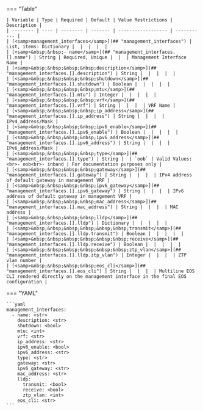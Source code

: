 <!--
  ~ Copyright (c) 2023 Arista Networks, Inc.
  ~ Use of this source code is governed by the Apache License 2.0
  ~ that can be found in the LICENSE file.
  -->
=== "Table"

    | Variable | Type | Required | Default | Value Restrictions | Description |
    | -------- | ---- | -------- | ------- | ------------------ | ----------- |
    | [<samp>management_interfaces</samp>](## "management_interfaces") | List, items: Dictionary |  |  |  |  |
    | [<samp>&nbsp;&nbsp;- name</samp>](## "management_interfaces.[].name") | String | Required, Unique |  |  | Management Interface Name |
    | [<samp>&nbsp;&nbsp;&nbsp;&nbsp;description</samp>](## "management_interfaces.[].description") | String |  |  |  |  |
    | [<samp>&nbsp;&nbsp;&nbsp;&nbsp;shutdown</samp>](## "management_interfaces.[].shutdown") | Boolean |  |  |  |  |
    | [<samp>&nbsp;&nbsp;&nbsp;&nbsp;mtu</samp>](## "management_interfaces.[].mtu") | Integer |  |  |  |  |
    | [<samp>&nbsp;&nbsp;&nbsp;&nbsp;vrf</samp>](## "management_interfaces.[].vrf") | String |  |  |  | VRF Name |
    | [<samp>&nbsp;&nbsp;&nbsp;&nbsp;ip_address</samp>](## "management_interfaces.[].ip_address") | String |  |  |  | IPv4_address/Mask |
    | [<samp>&nbsp;&nbsp;&nbsp;&nbsp;ipv6_enable</samp>](## "management_interfaces.[].ipv6_enable") | Boolean |  |  |  |  |
    | [<samp>&nbsp;&nbsp;&nbsp;&nbsp;ipv6_address</samp>](## "management_interfaces.[].ipv6_address") | String |  |  |  | IPv6_address/Mask |
    | [<samp>&nbsp;&nbsp;&nbsp;&nbsp;type</samp>](## "management_interfaces.[].type") | String |  | `oob` | Valid Values:<br>- oob<br>- inband | For documentation purposes only |
    | [<samp>&nbsp;&nbsp;&nbsp;&nbsp;gateway</samp>](## "management_interfaces.[].gateway") | String |  |  |  | IPv4 address of default gateway in management VRF |
    | [<samp>&nbsp;&nbsp;&nbsp;&nbsp;ipv6_gateway</samp>](## "management_interfaces.[].ipv6_gateway") | String |  |  |  | IPv6 address of default gateway in management VRF |
    | [<samp>&nbsp;&nbsp;&nbsp;&nbsp;mac_address</samp>](## "management_interfaces.[].mac_address") | String |  |  |  | MAC address |
    | [<samp>&nbsp;&nbsp;&nbsp;&nbsp;lldp</samp>](## "management_interfaces.[].lldp") | Dictionary |  |  |  |  |
    | [<samp>&nbsp;&nbsp;&nbsp;&nbsp;&nbsp;&nbsp;transmit</samp>](## "management_interfaces.[].lldp.transmit") | Boolean |  |  |  |  |
    | [<samp>&nbsp;&nbsp;&nbsp;&nbsp;&nbsp;&nbsp;receive</samp>](## "management_interfaces.[].lldp.receive") | Boolean |  |  |  |  |
    | [<samp>&nbsp;&nbsp;&nbsp;&nbsp;&nbsp;&nbsp;ztp_vlan</samp>](## "management_interfaces.[].lldp.ztp_vlan") | Integer |  |  |  | ZTP vlan number |
    | [<samp>&nbsp;&nbsp;&nbsp;&nbsp;eos_cli</samp>](## "management_interfaces.[].eos_cli") | String |  |  |  | Multiline EOS CLI rendered directly on the management interface in the final EOS configuration |

=== "YAML"

    ```yaml
    management_interfaces:
      - name: <str>
        description: <str>
        shutdown: <bool>
        mtu: <int>
        vrf: <str>
        ip_address: <str>
        ipv6_enable: <bool>
        ipv6_address: <str>
        type: <str>
        gateway: <str>
        ipv6_gateway: <str>
        mac_address: <str>
        lldp:
          transmit: <bool>
          receive: <bool>
          ztp_vlan: <int>
        eos_cli: <str>
    ```
